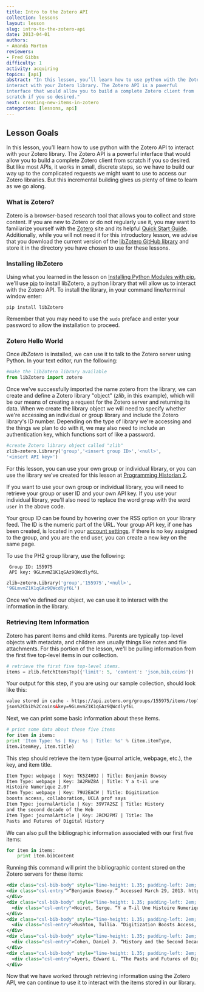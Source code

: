```yaml
---
title: Intro to the Zotero API
collection: lessons
layout: lesson
slug: intro-to-the-zotero-api
date: 2013-04-01
authors:
- Amanda Morton
reviewers:
- Fred Gibbs
difficulty: 1
activity: acquiring
topics: [api]
abstract: "In this lesson, you’ll learn how to use python with the Zotero API to
interact with your Zotero library. The Zotero API is a powerful
interface that would allow you to build a complete Zotero client from
scratch if you so desired."
next: creating-new-items-in-zotero
categories: [lessons, api]
---
```


Lesson Goals
------------

In this lesson, you’ll learn how to use python with the Zotero API to
interact with your Zotero library. The Zotero API is a powerful
interface that would allow you to build a complete Zotero client from
scratch if you so desired. But like most APIs, it works in small,
discrete steps, so we have to build our way up to the complicated
requests we might want to use to access our Zotero libraries. But this
incremental building gives us plenty of time to learn as we go along.

### What is Zotero?

Zotero is a browser-based research tool that allows you to collect and
store content. If you are new to Zotero or do not regularly use it, you
may want to familiarize yourself with the [Zotero][] site and its
helpful [Quick Start Guide][]. Additionally, while you will not need it
for this introductory lesson, we advise that you download the current
version of the [libZotero GitHub library][] and store it in the
directory you have chosen to use for these lessons.

### Installing libZotero

Using what you learned in the lesson on [Installing Python Modules with pip][], 
we'll use [pip][] to install libZotero, a python library that
will allow us to interact with the Zotero API. To install the library,
in your command line/terminal window enter:

```
pip install libZotero 
```

Remember that you may need to use the `sudo` preface and enter your
password to allow the installation to proceed.

### Zotero Hello World

Once *libZotero* is installed, we can use it to talk to the Zotero server
using Python. In your text editor, run the following:

``` python
#make the libZotero library available
from libZotero import zotero 
```

Once we've successfully imported the name zotero from the library, we
can create and define a Zotero library "object" (*zlib*, in this example),
which will be our means of creating a request for the Zotero server and
returning its data. When we create the library object we will need to
specify whether we're accessing an individual or group library and
include the Zotero library's ID number. Depending on the type of library
we're accessing and the things we plan to do with it, we may also need
to include an authentication key, which functions sort of like a
password.

``` python
#create Zotero library object called "zlib"
zlib=zotero.Library('group','<insert group ID>','<null>',
'<insert API key>') 
```

For this lesson, you can use your own group or individual library, or
you can use the library we’ve created for this lesson at [Programming
Historian 2][].

If you want to use your own group or individual library, you will need
to retrieve your group or user ID and your own API key. If you use your
individual library, you'll also need to replace the word `group` with the 
word `user` in the above code.

Your group ID can be found by hovering over the RSS option on your library
feed. The ID is the numeric part of the URL. Your group API key, if one has
been created, is located in your [account settings][]. If there is no key
assigned to the group, and you are the end user, you can create a new key on
the same page.

To use the PH2 group library, use the following:

```
 Group ID: 155975
 API key: 9GLmvmZ1K1qGAz9QWcdlyf6L
```

``` python
zlib=zotero.Library('group','155975','<null>',
'9GLmvmZ1K1qGAz9QWcdlyf6L') 
```

Once we've defined our object, we can use it to interact with the
information in the library.

### Retrieving Item Information

Zotero has parent items and child items. Parents are typically top-level
objects with metadata, and children are usually things like notes and
file attachments. For this portion of the lesson, we'll be pulling
information from the first five top-level items in our collection.

``` python
# retrieve the first five top-level items.
items = zlib.fetchItemsTop({'limit': 5, 'content': 'json,bib,coins'}) 
```

Your output for this step, if you are using our sample collection,
should look like this:

``` xml
value stored in cache - https://api.zotero.org/groups/155975/items/top?limit=5&content=
json%2Cbib%2Ccoins&key=9GLmvmZ1K1qGAz9QWcdlyf6L 
```

Next, we can print some basic information about these items.

``` python
# print some data about these five items
for item in items:
print 'Item Type: %s | Key: %s | Title: %s' % (item.itemType,
item.itemKey, item.title) 
```

This step should retrieve the item type (journal article, webpage,
etc.), the key, and item title.

``` xml
Item Type: webpage | Key: TK5Z4H9J | Title: Benjamin Bowsey
Item Type: webpage | Key: 3A2RWZ8A | Title: Y a t-il une
Histoire Numerique 2.0?
Item Type: webpage | Key: 79U2EACW | Title: Digitization
boosts access, collaboration, UCLA prof says
Item Type: journalArticle | Key: 39V7A2SZ | Title: History
and the second decade of the Web
Item Type: journalArticle | Key: JRCM2PM7 | Title: The
Pasts and Futures of Digital History 
```

We can also pull the bibliographic information associated with our first
five items:

``` python
for item in items:
    print item.bibContent 
```

Running this command will print the bibliographic content stored on the
Zotero servers for these items:

``` xml
<div class="csl-bib-body" style="line-height: 1.35; padding-left: 2em; text-indent:-2em;" xmlns="http://www.w3.org/1999/xhtml">
<div class="csl-entry">“Benjamin Bowsey.” Accessed March 29, 2013. http://www.oldbaileyonline.org/print.jsp?div=t17800628-33.</div>
</div>
<div class="csl-bib-body" style="line-height: 1.35; padding-left: 2em; text-indent:-2em;" xmlns="http://www.w3.org/1999/xhtml">
  <div class="csl-entry">Noiret, Serge. “Y a T-il Une Histoire Numerique 2.0?” Contribution to book. Accessed July 21, 2011. http://cadmus.eui.eu/handle/1814/18074.</div>
</div>
<div class="csl-bib-body" style="line-height: 1.35; padding-left: 2em; text-indent:-2em;" xmlns="http://www.w3.org/1999/xhtml">
  <div class="csl-entry">Rushton, Tullia. “Digitization Boosts Access, Collaboration, UCLA Prof Says.” <i>Chronicle of Higher Education</i>, January 20, 2010. http://dukechronicle.com/article/digitization-boosts-access-collaboration-ucla-prof-says.</div>
</div>
<div class="csl-bib-body" style="line-height: 1.35; padding-left: 2em; text-indent:-2em;" xmlns="http://www.w3.org/1999/xhtml">
  <div class="csl-entry">Cohen, Daniel J. “History and the Second Decade of the Web.” <i>Rethinking History</i> 8, no. 2 (2004): 293. doi:10.1080/13642520410001683950.</div>
</div>
<div class="csl-bib-body" style="line-height: 1.35; padding-left: 2em; text-indent:-2em;" xmlns="http://www.w3.org/1999/xhtml">
  <div class="csl-entry">Ayers, Edward L. “The Pasts and Futures of Digital History” (1999). http://www.vcdh.virginia.edu/PastsFutures.html.</div>
</div>
```

Now that we have worked through retrieving information using the Zotero
API, we can continue to use it to interact with the items stored in our
library.

  [Zotero]: http://zotero.org
  [Quick Start Guide]: https://www.zotero.org/support/quick_start_guide
  [libZotero GitHub library]: https://github.com/fcheslack/libZotero
  [Installing Python Modules with pip]: ../lessons/installing-python-modules-pip
  [pip]: https://pip.pypa.io/en/stable/
  [Programming Historian 2]: https://www.zotero.org/groups/programming_historian_2
  [account settings]: https://www.zotero.org/settings/keys
